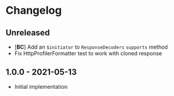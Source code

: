 # Changelog

<!-- There should always be "Unreleased" section at the beginning. -->

## Unreleased
- [**BC**] Add an `$initiator` to `ResponseDecoders` `supports` method
- Fix HttpProfilerFormatter test to work with cloned response

## 1.0.0 - 2021-05-13
- Initial implementation
